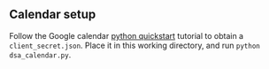 ## Calendar setup

Follow the Google calendar [python quickstart](https://developers.google.com/google-apps/calendar/quickstart/python) tutorial to obtain a `client_secret.json`. Place it in this working directory, and run `python dsa_calendar.py`.